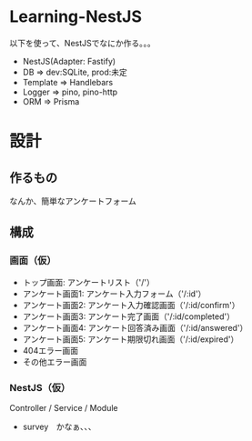 # Learning-NestJS
以下を使って、NestJSでなにか作る。。。

 - NestJS(Adapter: Fastify)
 - DB => dev:SQLite, prod:未定
 - Template => Handlebars
 - Logger => pino, pino-http
 - ORM => Prisma

# 設計
## 作るもの
なんか、簡単なアンケートフォーム

## 構成
### 画面（仮）
 - トップ画面: アンケートリスト（'/'）
 - アンケート画面1: アンケート入力フォーム（'/:id'）
 - アンケート画面2: アンケート入力確認画面（'/:id/confirm'）
 - アンケート画面3: アンケート完了画面（'/:id/completed'）
 - アンケート画面4: アンケート回答済み画面（'/:id/answered'）
 - アンケート画面5: アンケート期限切れ画面（'/:id/expired'）
 - 404エラー画面
 - その他エラー画面

### NestJS（仮）
Controller / Service / Module
  - survey　かなぁ、、、
